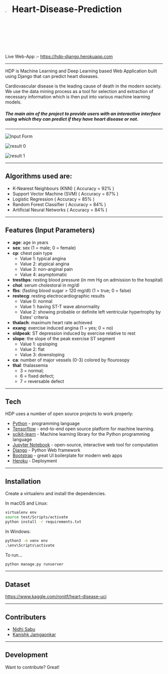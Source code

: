 # <a href="https://hdp-django.herokuapp.com" ><img src ="https://i.ibb.co/7WTBrQ9/kisspng-heart-computer-icons-clip-art-5afac5a8e1d416-434932121526384040925.png" width="3%"></a> Heart-Disease-Prediction

Live Web-App :- https://hdp-django.herokuapp.com
<hr>
HDP is Machine Learning and Deep Learning based Web Application built using Django that can predict heart diseases. 

Cardiovascular disease is the leading cause of death in the modern society. 
We use the data mining process as a tool for selection and extraction of necessary information which is then put into various machine learning models.

##### The main aim of the project to provide users with an interactive interface using which they can predict if they have heart disease or not.
<hr>

![Input Form](https://i.ibb.co/23pPDLL/home-page.jpg)

![result 0](https://i.ibb.co/TcpLF7L/output2.jpg)

![result 1](https://i.ibb.co/4THpmZY/output1.jpg)

<hr>

## Algorithms used are:
- K-Nearest Neighbours (KNN) ( Accuracy = 92% )
- Support Vector Machine (SVM) ( Accuracy = 87% )
- Logistic Regression ( Accuracy = 85% )
- Random Forest Classifier ( Accuracy = 84% )
- Artificial Neural Networks ( Accuracy = 84% )

<hr>

## Features (Input Parameters)

- **age**: age in years
- **sex**: sex (1 = male; 0 = female) 
- **cp**: chest pain type <br>
  * Value 1: typical angina 
  * Value 2: atypical angina
  * Value 3: non-anginal pain 
  * Value 4: asymptomatic
- **trestbps**: resting blood pressure (in mm Hg on admission to the hospital)
- **chol**: serum cholestoral in mg/dl
- **fbs**: (fasting blood sugar > 120 mg/dl) (1 = true; 0 = false) 
- **restecg**: resting electrocardiographic results
  * Value 0: normal
  * Value 1: having ST-T wave abnormality 
  * Value 2: showing probable or definite left ventricular hypertrophy by Estes' criteria
- **thalach**: maximum heart rate achieved
- **exang**: exercise induced angina (1 = yes; 0 = no)
- **oldpeak**: ST depression induced by exercise relative to rest
- **slope**: the slope of the peak exercise ST segment
  * Value 1: upsloping
  * Value 2: flat
  * Value 3: downsloping
- **ca**: number of major vessels (0-3) colored by flourosopy
- **thal**: thalassemia
  * 3 = normal; 
  * 6 = fixed defect; 
  * 7 = reversable defect
 
<hr>

## Tech

HDP uses a number of open source projects to work properly:

- [Python](https://www.python.org/) - programming language
- [Tensorflow](https://www.tensorflow.org/) - end-to-end open source platform for machine learning.
- [scikit-learn](https://scikit-learn.org/) - Machine learning library for the Python programming language
- [Jupyter Notebook](https://jupyter.org/) - open-source, interactive web tool for computation
- [Django](https://www.djangoproject.com/) - Python Web framework
- [Bootstrap](https://getbootstrap.com/) - great UI boilerplate for modern web apps
- [Heroku](https://www.heroku.com/) - Deployment

<hr>

## Installation

Create a virtualenv and install the dependencies.

In macOS and Linux:
```sh
virtualenv env
source test/Scripts/activate
python install -r requirements.txt
```
In Windows:
```cmd
python3 -m venv env
.\env\Scripts\activate
```
To run...
```sh
python manage.py runserver
```
<hr>

## Dataset 
https://www.kaggle.com/ronitf/heart-disease-uci

<hr>

## Contributers 
 * [Nidhi Sabu](https://github.com/blurryface-1)
 * [Kanishk Jamgaonkar](https://github.com/kanishk7559)

<hr>

## Development

Want to contribute? Great!



